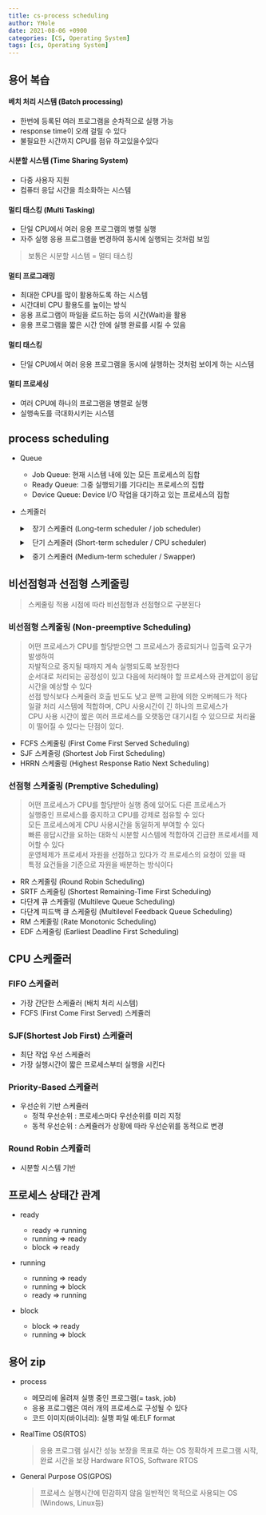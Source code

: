 ```yaml
---
title: cs-process scheduling
author: YHole
date: 2021-08-06 +0900
categories: [CS, Operating System]
tags: [cs, Operating System]
---
```


## 용어 복습

#### 베치 처리 시스템 (Batch processing)
  - 한번에 등록된 여러 프로그램을 순차적으로 실행 가능
  - response time이 오래 걸릴 수 있다
  - 불필요한 시간까지 CPU를 점유 하고있을수있다

#### 시분할 시스템 (Time Sharing System)
  - 다중 사용자 지원
  - 컴퓨터 응답 시간을 최소화하는 시스템

#### 멀티 태스킹 (Multi Tasking)
  - 단일 CPU에서 여러 응용 프로그램의 병렬 실행
  - 자주 실행 응용 프로그램을 변경하여 동시에 실행되는 것처럼 보임
> 보통은 시분할 시스템 = 멀티 태스킹

#### 멀티 프로그래밍
  - 최대한 CPU를 많이 활용하도록 하는 시스템 
  - 시간대비 CPU 활용도를 높이는 방식
  - 응용 프로그램이 파일을 로드하는 등의 시간(Wait)을 활용
  - 응용 프로그램을 짧은 시간 안에 실행 완료를 시킬 수 있음

#### 멀티 태스킹
  - 단일 CPU에서 여러 응용 프로그램을 동시에 실행하는 것처럼 보이게 하는 시스템

#### 멀티 프로세싱
  - 여러 CPU에 하나의 프로그램을 병렬로 실행
  - 실행속도를 극대화시키는 시스템

## process scheduling

- Queue
  - Job Queue: 현재 시스템 내에 있는 모든 프로세스의 집합
  - Ready Queue: 그중 실행되기를 기다리는 프로세스의 집합
  - Device Queue: Device I/O 작업을 대기하고 있는 프로세스의 집합

- 스케줄러
  <details style='margin-bottom:8px;'>
  <summary>
    장기 스케줄러 (Long-term scheduler / job scheduler)
  </summary>
  <ul style='list-style:none;padding-left:28px;'>
    <li>많은 프로세스들이 메모리에 올라올 경우 하드디스크에 임시 저장</li>
    <li>어떤 프로세스에 메모리를 할당하여 Ready Queue로 보낼지 결정</li>
    <li>프로세스에 메모리 및 각종 리소스를 할당 (admit)</li>
    <li>degree of Multiprogramming (DOM) 제어 (실행중인 프로세스의 수 제어)</li>
    <li>프로세스의 상태: new -> ready (메모리 할당)</li>
  </ul>
  </details>

  <details style='margin-bottom:8px;'>
  <summary>
    단기 스케줄러 (Short-term scheduler / CPU scheduler)
  </summary>
  <ul style='list-style:none;padding-left:28px;'>
    <li>CPU와 메모리 사이의 스케줄링을 담당</li>
    <li>Ready Queue중 어떤 프로세스를 running 시킬지 결정</li>
    <li>프로세스에 CPU를 할당 (scheduler dispatch)</li>
    <li>프로세스의 상태: Ready -> Running -> Waiting -> Ready</li>
    <li>100ms마다 수행</li>
  </ul>
  </details>

  <details style='margin-bottom:8px;'>
  <summary>
    중기 스케줄러 (Medium-term scheduler / Swapper)
  </summary>
  <ul style='list-style:none;padding-left:28px;'>
    <li>여유 공간을 위해 프로세스를 통째로 메모리에서 디스크 swapping (Swap out)</li>
    <li>프로세스에게서 메모리 할당을 해제 (deallocate)</li>
    <li>degree of Multiprogramming (DOM) 제어</li>
    <li>메모리에 너무 많은 프로그램이 동시에 올라가는 것을 조절</li>
    <li>프로세스의 상태: Ready -> Suspended</li>
  </ul>
  </details>

## 비선점형과 선점형 스케줄링

> 스케줄링 적용 시점에 따라 비선점형과 선점형으로 구분된다

### 비선점형 스케줄링 (Non-preemptive Scheduling)
> 어떤 프로세스가 CPU를 할당받으면 그 프로세스가 종료되거나 입출력 요구가 발생하여  
> 자발적으로 중지될 때까지 계속 실행되도록 보장한다  
> 순서대로 처리되는 공정성이 있고 다음에 처리해야 할 프로세스와 관계없이 응답시간을 예상할 수 있다  
> 선점 방식보다 스케줄러 호출 빈도도 낮고 문맥 교환에 의한 오버헤드가 적다  
> 일괄 처리 시스템에 적합하며, CPU 사용시간이 긴 하나의 프로세스가  
> CPU 사용 시간이 짧은 여러 프로세스를 오랫동안 대기시킬 수 있으므로 처리율이 떨어질 수 있다는 단점이 있다.

- FCFS 스케줄링 (First Come First Served Scheduling)
- SJF 스케줄링 (Shortest Job First Scheduling)
- HRRN 스케줄링 (Highest Response Ratio Next Scheduling)

### 선점형 스케줄링 (Premptive Scheduling)
> 어떤 프로세스가 CPU를 할당받아 실행 중에 있어도 다른 프로세스가  
> 실행중인 프로세스를 중지하고 CPU를 강제로 점유할 수 있다  
> 모든 프로세스에게 CPU 사용시간을 동일하게 부여할 수 있다  
> 빠른 응답시간을 요하는 대화식 시분할 시스템에 적합하여 긴급한 프로세서를 제어할 수 있다  
> 운영체제가 프로세서 자원을 선점하고 있다가 각 프로세스의 요청이 있을 때  
> 특정 요건들을 기준으로 자원을 배분하는 방식이다


- RR 스케줄링 (Round Robin Scheduling)
- SRTF 스케줄링 (Shortest Remaining-Time First Scheduling)
- 다단계 큐 스케줄링 (Multileve Queue Scheduling)
- 다단계 피드백 큐 스케줄링 (Multilevel Feedback Queue Scheduling)
- RM 스케줄링 (Rate Monotonic Scheduling)
- EDF 스케줄링 (Earliest Deadline First Scheduling)

## CPU 스케줄러

### FIFO 스케쥴러

- 가장 간단한 스케쥴러 (배치 처리 시스템)
- FCFS (First Come First Served) 스케쥴러

### SJF(Shortest Job First) 스케쥴러

- 최단 작업 우선 스케쥴러
- 가장 실행시간이 짧은 프로세스부터 실행을 시킨다

### Priority‑Based 스케쥴러

- 우선순위 기반 스케쥴러
  - 정적 우선순위 : 프로세스마다 우선순위를 미리 지정
  - 동적 우선순위 : 스케쥴러가 상황에 따라 우선순위를 동적으로 변경

### Round Robin 스케쥴러

- 시분할 시스템 기반


## 프로세스 상태간 관계

- ready
  - ready => running
  - running => ready
  - block => ready

- running
  - running => ready
  - running => block
  - ready => running

- block
  - block => ready
  - running => block

## 용어 zip

- process
  - 메모리에 올려져 실행 중인 프로그램(= task, job)  
  - 응용 프로그램은 여러 개의 프로세스로 구성될 수 있다  
  - 코드 이미지(바이너리): 실행 파일 예:ELF format

- RealTime OS(RTOS)  
  > 응용 프로그램 실시간 성능 보장을 목표로 하는 OS
  > 정확하게 프로그램 시작, 완료 시간을 보장
  > Hardware RTOS, Software RTOS

- General Purpose OS(GPOS)
  > 프로세스 실행시간에 민감하지 않음
  > 일반적인 목적으로 사용되는 OS (Windows, Linux등)

